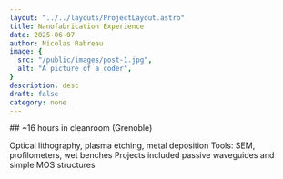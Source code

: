 ```yaml
---
layout: "../../layouts/ProjectLayout.astro"
title: Nanofabrication Experience
date: 2025-06-07
author: Nicolas Rabreau
image: {
  src: "/public/images/post-1.jpg",
  alt: "A picture of a coder",
}
description: desc
draft: false
category: none
---
```


## ~16 hours in cleanroom (Grenoble)

Optical lithography, plasma etching, metal deposition
Tools: SEM, profilometers, wet benches
Projects included passive waveguides and simple MOS structures